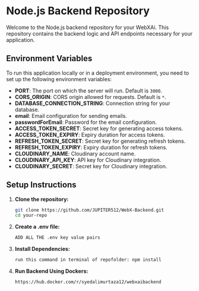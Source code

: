 # Node.js Backend Repository

Welcome to the Node.js backend repository for your WebXAi. This repository contains the backend logic and API endpoints necessary for your application.

## Environment Variables

To run this application locally or in a deployment environment, you need to set up the following environment variables:

- **PORT**: The port on which the server will run. Default is `3000`.
- **CORS_ORIGIN**: CORS origin allowed for requests. Default is `*`.
- **DATABASE_CONNECTION_STRING**: Connection string for your database.
- **email**: Email configuration for sending emails.
- **passwordForEmail**: Password for the email configuration.
- **ACCESS_TOKEN_SECRET**: Secret key for generating access tokens.
- **ACCESS_TOKEN_EXPIRY**: Expiry duration for access tokens.
- **REFRESH_TOKEN_SECRET**: Secret key for generating refresh tokens.
- **REFRESH_TOKEN_EXPIRY**: Expiry duration for refresh tokens.
- **CLOUDINARY_NAME**: Cloudinary account name.
- **CLOUDINARY_API_KEY**: API key for Cloudinary integration.
- **CLOUDINARY_SECRET**: Secret key for Cloudinary integration.

## Setup Instructions

1. **Clone the repository:**
   ```bash
   git clone https://github.com/JUPITER512/WebX-Backend.git
   cd your-repo
2. **Create a .env file:**
   ```bash
   ADD ALL THE .env key value pairs
3. **Install Dependencies:**
   ```bash
   run this command in terminal of repofolder: npm install
4. **Run Backend Using Dockers:**
   ```bash
   https://hub.docker.com/r/syedalimurtaza12/webxaibackend
